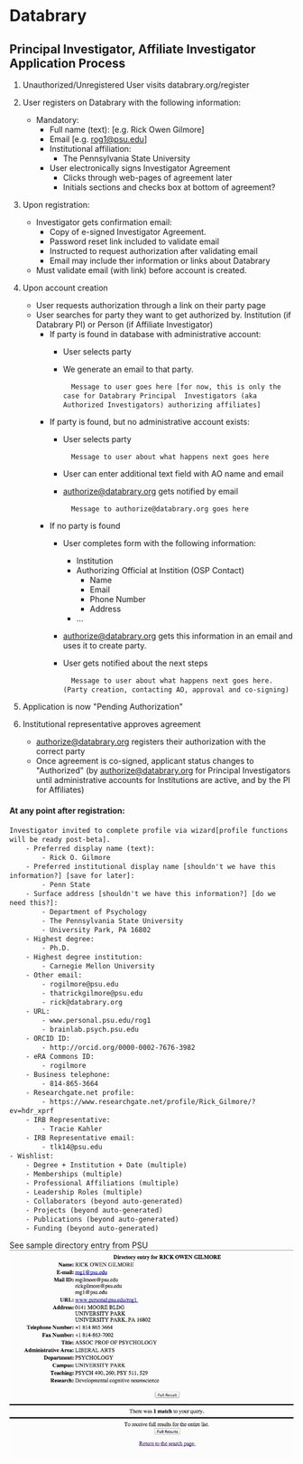 # Databrary
## Principal Investigator, Affiliate Investigator Application Process

1. Unauthorized/Unregistered User visits databrary.org/register
1. User registers on Databrary with the following information:
	- Mandatory:
		- Full name (text): [e.g. Rick Owen Gilmore] 
		- Email [e.g. rog1@psu.edu]
		- Institutional affiliation: 
			- The Pennsylvania State University
		- User electronically signs Investigator Agreement
			- Clicks through web-pages of agreement later 
			- Initials sections and checks box at bottom of agreement?
1. Upon registration:
	- Investigator gets confirmation email:
		- Copy of e-signed Investigator Agreement.
		- Password reset link included to validate email
		- Instructed to request authorization after validating email
		- Email may include ther information or links about Databrary
	- Must validate email (with link) before account is created.
1. Upon account creation
	- User requests authorization through a link on their party page 
	- User searches for party they want to get authorized by. 
	Institution (if Databrary PI) or Person (if Affiliate Investigator)
		- If party is found in database with administrative account:
			- User selects party
			- We generate an email to that party. 
			
					Message to user goes here [for now, this is only the case for Databrary Principal  Investigators (aka Authorized Investigators) authorizing affiliates]
		- If party is found, but no administrative account exists:
			- User selects party
			
					Message to user about what happens next goes here
			- User can enter additional text field with AO name and email
			- authorize@databrary.org gets notified by email 
			
					Message to authorize@databrary.org goes here
		- If no party is found
			- User completes form with the following information:
				- Institution
				- Authorizing Official at Instition (OSP Contact)
					- Name
					- Email
					- Phone Number
					- Address
				- ... 
			- authorize@databrary.org gets this information in an email and uses it to create party.
			- User gets notified about the next steps
			
					Message to user about what happens next goes here. (Party creation, contacting AO, approval and co-signing)
		
1. Application is now "Pending Authorization"
	
1. Institutional representative approves agreement
	- authorize@databrary.org registers their authorization with the correct party 
	- Once agreement is co-signed, applicant status changes to "Authorized" (by authorize@databrary.org for Principal Investigators until administrative accounts for Institutions are active, and by the PI for Affiliates)
	
 
	
#### At any point after registration:
	Investigator invited to complete profile via wizard[profile functions will be ready post-beta].
		- Preferred display name (text): 
			- Rick O. Gilmore
		- Preferred institutional display name [shouldn't we have this information?] [save for later]: 
			- Penn State
		- Surface address [shouldn't we have this information?] [do we need this?]: 
			- Department of Psychology
			- The Pennsylvania State University
			- University Park, PA 16802
		- Highest degree:
			- Ph.D.
		- Highest degree institution:
			- Carnegie Mellon University
		- Other email:
			- rogilmore@psu.edu
			- thatrickgilmore@psu.edu
			- rick@databrary.org
		- URL:
			- www.personal.psu.edu/rog1
			- brainlab.psych.psu.edu
		- ORCID ID:
			- http://orcid.org/0000-0002-7676-3982
		- eRA Commons ID:
			- rogilmore
		- Business telephone:
			- 814-865-3664
		- Researchgate.net profile:
			- https://www.researchgate.net/profile/Rick_Gilmore/?ev=hdr_xprf
		- IRB Representative:
			- Tracie Kahler
		- IRB Representative email:
			- tlk14@psu.edu
	- Wishlist:
		- Degree + Institution + Date (multiple)
		- Memberships (multiple)
		- Professional Affiliations (multiple)
		- Leadership Roles (multiple)
		- Collaborators (beyond auto-generated)
		- Projects (beyond auto-generated)
		- Publications (beyond auto-generated)
		- Funding (beyond auto-generated)
		
See sample directory entry from PSU ![sample LDAP query from PSU](rog1-psu-ldap.jpg)
